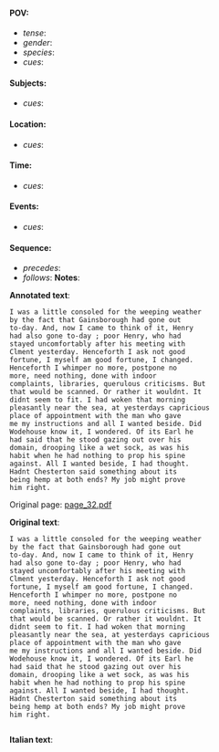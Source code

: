 #### POV: 
  - *tense*:
  - *gender*:
  - *species*:
  - *cues*:
#### Subjects:
  - *cues*:
#### Location:
  - *cues*:
#### Time:
  - *cues*:
#### Events:
  - *cues*:
#### Sequence:
  - *precedes*: 
  - *follows*:
**Notes**:


**Annotated text**:
```
I was a little consoled for the weeping weather 
by the fact that Gainsborough had gone out 
to-day. And, now I came to think of it, Henry 
had also gone to-day ; poor Henry, who had 
stayed uncomfortably after his meeting with 
Clment yesterday. Henceforth I ask not good 
fortune, I myself am good fortune, I changed. 
Henceforth I whimper no more, postpone no 
more, need nothing, done with indoor 
complaints, libraries, querulous criticisms. But 
that would be scanned. Or rather it wouldnt. It 
didnt seem to fit. I had woken that morning 
pleasantly near the sea, at yesterdays capricious 
place of appointment with the man who gave 
me my instructions and all I wanted beside. Did 
Wodehouse know it, I wondered. Of its Earl he 
had said that he stood gazing out over his 
domain, drooping like a wet sock, as was his 
habit when he had nothing to prop his spine 
against. All I wanted beside, I had thought. 
Hadnt Chesterton said something about its 
being hemp at both ends? My job might prove 
him right. 
```

Original page:
[page_32.pdf](https://github.com/vigji/cainjb/blob/main/source_material/pages/page_32.pdf)

**Original text**:
```
I was a little consoled for the weeping weather 
by the fact that Gainsborough had gone out 
to-day. And, now I came to think of it, Henry 
had also gone to-day ; poor Henry, who had 
stayed uncomfortably after his meeting with 
Clment yesterday. Henceforth I ask not good 
fortune, I myself am good fortune, I changed. 
Henceforth I whimper no more, postpone no 
more, need nothing, done with indoor 
complaints, libraries, querulous criticisms. But 
that would be scanned. Or rather it wouldnt. It 
didnt seem to fit. I had woken that morning 
pleasantly near the sea, at yesterdays capricious 
place of appointment with the man who gave 
me my instructions and all I wanted beside. Did 
Wodehouse know it, I wondered. Of its Earl he 
had said that he stood gazing out over his 
domain, drooping like a wet sock, as was his 
habit when he had nothing to prop his spine 
against. All I wanted beside, I had thought. 
Hadnt Chesterton said something about its 
being hemp at both ends? My job might prove 
him right. 
```

```
```

**Italian text**:
```
```

